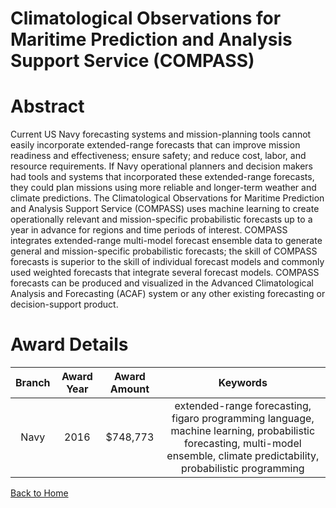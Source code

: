 
Climatological Observations for Maritime Prediction and Analysis Support Service (COMPASS)
==========================================================================================

# Abstract


Current US Navy forecasting systems and mission-planning tools cannot easily incorporate extended-range forecasts that can improve mission readiness and effectiveness; ensure safety; and reduce cost, labor, and resource requirements. If Navy operational planners and decision makers had tools and systems that incorporated these extended-range forecasts, they could plan missions using more reliable and longer-term weather and climate predictions. The Climatological Observations for Maritime Prediction and Analysis Support Service (COMPASS) uses machine learning to create operationally relevant and mission-specific probabilistic forecasts up to a year in advance for regions and time periods of interest. COMPASS integrates extended-range multi-model forecast ensemble data to generate general and mission-specific probabilistic forecasts; the skill of COMPASS forecasts is superior to the skill of individual forecast models and commonly used weighted forecasts that integrate several forecast models. COMPASS forecasts can be produced and visualized in the Advanced Climatological Analysis and Forecasting (ACAF) system or any other existing forecasting or decision-support product.  

# Award Details

|Branch|Award Year|Award Amount|Keywords|
| :---: | :---: | :---: | :---: |
|Navy|2016|$748,773|extended-range forecasting, figaro programming language, machine learning, probabilistic forecasting, multi-model ensemble, climate predictability, probabilistic programming|
  
  


[Back to Home](https://github.com/chrischow/dod_sbir_awards/DJ/#1909)